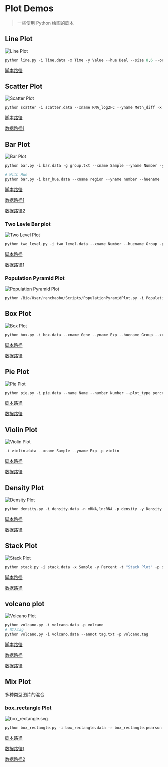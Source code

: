 # Plot Demos
> 一些使用 Python 绘图的脚本

## Line Plot
![Line Plot](line/line.png)

```python
python line.py -i line.data -x Time -y Value --hue Deal --size 8,6 --order 5,4,3,2,1,0 --colors red,green -p line
```

[脚本路径](line/line.py)


## Scatter Plot
![Scatter Plot](scatter/scatter.png)

```python
python scatter -i scatter.data --xname RNA_log2FC --yname Meth_diff -x Log2FC -y 'abs(meth.diff)' -p scatter
```

[脚本路径](scatter/scatter.py)

[数据路径1](scatter/scatter.data)


## Bar Plot
![Bar Plot](bar/result.sample.png)

```python
python bar.py -i bar.data -g group.txt --xname Sample --yname Number -y Number

# With Hue
python bar.py -i bar_hue.data --xname region --yname number --huename 'type' --hueorder hyper,hypo --color red,green
```

[脚本路径](bar/bar.py)

[数据路径1](bar/bar.data)

[数据路径2](bar/group.txt)

### Two Levle Bar plot
![Two Level Plot](bar/two_level.png)

```python
python two_level.py -i two_level.data --xname Number --huename Group -p two_level
```
[脚本路径](bar/two_level.py)

[数据路径1](bar/two_level.data)

### Population Pyramid Plot
![Population Pyramid Plot](bar/PopulationPyramidPlot.png)
```python
python /Bio/User/renchaobo/Scripts/PopulationPyramidPlot.py -i PopulationPyramidPlot.data -ic 0 -lc 1 -rc 2 -p PopulationPyramidPlot 
```


## Box Plot
![Box Plot](box/box.png)

```python
python box.py -i box.data --xname Gene --yname Exp --huename Group --xrotation 90 -p box
```

[脚本路径](box/box.py)

[数据路径](box/box.data)

## Pie Plot
![Pie Plot](pie/pie.png)

```python
python pie.py -i pie.data --name Name --number Number --plot_type percent -t "Pie Plot" -p pie
```

[脚本路径](pie/pie.py)

[数据路径](pie/pie.data)

## Violin Plot
![Violin Plot](violin/violin.png)

```python
-i violin.data --xname Sample --yname Exp -p violin
```

[脚本路径](violin/violin.py)

[数据路径](violin/violin.data)

## Density Plot
![Density Plot](density/density.png)

```python
python density.py -i density.data -n mRNA,lncRNA -p density -y Density -x "Median log10(FPKM)" -t "Density Plot" -c "black,red"
```

[脚本路径](density/density.py)

[数据路径](density/density.data)

## Stack Plot
![Stack Plot](stack/stack.stack.png)

```python
python stack.py -i stack.data -x Sample -y Percent -t "Stack Plot" -p stack
```

[脚本路径](stack/stack.py)

[数据路径](stack/stack.data)

## volcano plot
![Volcano Plot](volcano/volcano.png)

```python
python volcano.py -i volcano.data -p volcano
# 加入tag
python volcano.py -i volcano.data --annot tag.txt -p volcano.tag
```

[脚本路径](volcano/volcano.py)

[数据路径](volcano/volcano.data)

[数据路径](volcano/tag.txt)

## Mix Plot
多种类型图片的混合
### box_rectangle Plot
![box_rectangle.svg](mix/box_rectangle.png)
```python
python box_rectangle.py -i box_rectangle.data -r box_rectangle.pearson --xname Gene --yname Exp --huename Group --xorder TCONS_00009919,TCONS_00009928,TCONS_00009929,TEA028107.1 -p box_rectangle
```

[脚本路径](mix/box_rectangle.py)

[数据路径1](mix/box_rectangle.data)

[数据路径2](mix/box_rectangle.pearson)


